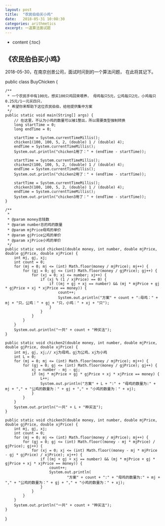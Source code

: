 ```yaml
---
layout: post
title:  "农民伯伯买小鸡"
date:   2018-05-31 10:08:30
categories: arithmetics
excerpt: 一道算法面试题
---
```


* content
{:toc}

## 《农民伯伯买小鸡》
2018-05-30，在南京创景公司，面试时问到的一个算法问题，
在此将其记下。

public class BuyChicken {

	/**
	 * 一个农民手中有100元，想买100只鸡回来喂养， 母鸡每只5元，公鸡每只2元，小鸡每只0.25元/1一元买四只，
	 * 希望你来帮助下这位农民伯伯，给他提供集中方案
	 */
	public static void main(String[] args) {
		// 在这里，不认为小鸡的数量可以被1整出，所以需要类型强制转换
		long startTime = 0;
		long endTime = 0;

		startTime = System.currentTimeMillis();
		chicken1(100, 100, 5, 2, (double) 1 / (double) 4);
		endTime = System.currentTimeMillis();
		System.out.println("chicken1用了：" + (endTime - startTime));

		startTime = System.currentTimeMillis();
		chicken2(100, 100, 5, 2, (double) 1 / (double) 4);
		endTime = System.currentTimeMillis();
		System.out.println("chicken2用了：" + (endTime - startTime));

		startTime = System.currentTimeMillis();
		chicken3(100, 100, 5, 2, (double) 1 / (double) 4);
		endTime = System.currentTimeMillis();
		System.out.println("chicken3用了：" + (endTime - startTime));
	}

	/**
	 * 
	 * @param money总钱数
	 * @param number总的鸡的数量
	 * @param mjPrice母鸡的单价
	 * @param gjPrice公鸡的单价
	 * @param xjPrice小鸡的单价
	 */
	public static void chicken1(double money, int number, double mjPrice, double gjPrice, double xjPrice) {
		int mj, gj, xj;
		int count = 0;
		for (mj = 0; mj <= (int) Math.floor(money / mjPrice); mj++) {
			for (gj = 0; gj <= (int) Math.floor(money / gjPrice); gj++) {
				for (xj = 0; xj <= number; xj++) {
					if (xj % (1 / xjPrice) == 0) {
						if ((mj + gj + xj == number) && (mj * mjPrice + gj * gjPrice + xj * xjPrice == money)) {
							count++;
							System.out.println("方案" + count + ":母鸡：" + mj + "只，公鸡：" + gj + "只，小鸡：" + xj + "只");
						}
					}
				}
			}
		}
		System.out.println("一共" + count + "种买法");
	}

	public static void chicken2(double money, int number, double mjPrice, double gjPrice, double xjPrice) {
		int mj, gj, xj;// xj为母鸡，gj为公鸡，xj为小鸡
		int L = 0;
		for (mj = 0; mj <= (int) Math.floor(money / mjPrice); mj++) {
			for (gj = 0; gj <= (int) Math.floor(money / gjPrice); gj++) {
				xj = number - mj - gj;
				if (mj * mjPrice + gj * gjPrice + xj * xjPrice == money) {
					L++;
					System.out.println("方案" + L + ":" + "母鸡的数量为:" + mj + "," + "公鸡的数量为：" + gj + "," + "小鸡的数量为：" + xj);
				}
			}
		}
		System.out.println("一共" + L + "种买法");
	}

	public static void chicken3(double money, int number, double mjPrice, double gjPrice, double xjPrice) {
		int mj, gj, xj;
		int count = 0;
		for (mj = 0; mj <= (int) Math.floor(money / mjPrice); mj++) {
			for (gj = 0; gj <= (int) Math.floor((money - mj * mjPrice) / gjPrice); gj++) {
				for (xj = 0; xj <= (int) Math.floor((money - mj * mjPrice - gj * gjPrice) / xjPrice); xj++) {
					if ((mj + gj + xj == number) && (mj * mjPrice + gj * gjPrice + xj * xjPrice == money)) {
						count++;
						System.out.println(
								"方案" + count + ":" + "母鸡的数量为:" + mj + "," + "公鸡的数量为：" + gj + "," + "小鸡的数量为：" + xj);
					}
				}
			}
		}
		System.out.println("一共" + count + "种买法");
	}
}

